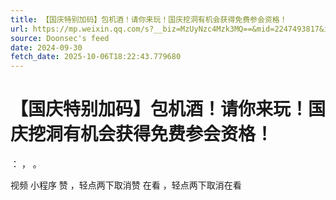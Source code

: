 ```yaml
---
title: 【国庆特别加码】包机酒！请你来玩！国庆挖洞有机会获得免费参会资格！
url: https://mp.weixin.qq.com/s?__biz=MzUyNzc4Mzk3MQ==&mid=2247493817&idx=2&sn=17c486bf135f088b05c4bfcfee603db1
source: Doonsec's feed
date: 2024-09-30
fetch_date: 2025-10-06T18:22:43.779680
---
```


# 【国庆特别加码】包机酒！请你来玩！国庆挖洞有机会获得免费参会资格！

：
，
。

视频
小程序
赞
，轻点两下取消赞
在看
，轻点两下取消在看